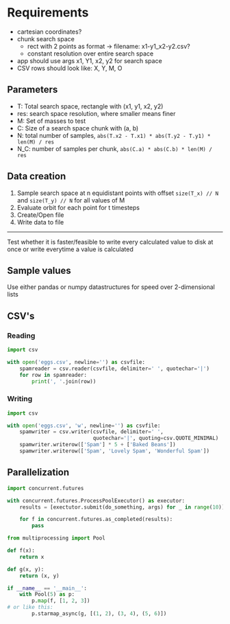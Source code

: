 # Requirements
- cartesian coordinates?
- chunk search space
  - rect with 2 points as format -> filename: x1-y1_x2-y2.csv?
  - constant resolution over entire search space
- app should use args x1, Y1, x2, y2 for search space
- CSV rows should look like: X, Y, M, O

## Parameters
- T: Total search space, rectangle with (x1, y1, x2, y2)
- res: search space resolution, where smaller means finer
- M: Set of masses to test
- C: Size of a search space chunk with (a, b)
- N: total number of samples, `abs(T.x2 - T.x1) * abs(T.y2 - T.y1) * len(M) / res`
- N_C: number of samples per chunk, `abs(C.a) * abs(C.b) * len(M) / res`

## Data creation
1. Sample search space at n equidistant points with offset `size(T_x) // N` and `size(T_y) // N` for all values of M
2. Evaluate orbit for each point for t timesteps
3. Create/Open file
4. Write data to file

---

Test whether it is faster/feasible to write every calculated value to disk at once or write everytime a value is calculated

## Sample values
Use either pandas or numpy datastructures for speed over 2-dimensional lists

## CSV's
### Reading
```python
import csv

with open('eggs.csv', newline='') as csvfile:
    spamreader = csv.reader(csvfile, delimiter=' ', quotechar='|')
    for row in spamreader:
        print(', '.join(row))
```

### Writing
```python
import csv

with open('eggs.csv', 'w', newline='') as csvfile:
    spamwriter = csv.writer(csvfile, delimiter=' ',
                            quotechar='|', quoting=csv.QUOTE_MINIMAL)
    spamwriter.writerow(['Spam'] * 5 + ['Baked Beans'])
    spamwriter.writerow(['Spam', 'Lovely Spam', 'Wonderful Spam'])
```

## Parallelization
```python
import concurrent.futures

with concurrent.futures.ProcessPoolExecutor() as executor:
    results = [exectutor.submit(do_something, args) for _ in range(10)]

    for f in concurrent.futures.as_completed(results):
        pass
```


```python
from multiprocessing import Pool

def f(x):
    return x

def g(x, y):
    return (x, y)

if __name__ == '__main__':
    with Pool(5) as p:
        p.map(f, [1, 2, 3])
# or like this:
        p.starmap_async(g, [(1, 2), (3, 4), (5, 6)])
```

